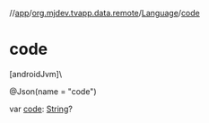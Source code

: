 //[app](../../../index.md)/[org.mjdev.tvapp.data.remote](../index.md)/[Language](index.md)/[code](code.md)

# code

[androidJvm]\

@Json(name = &quot;code&quot;)

var [code](code.md): [String](https://kotlinlang.org/api/latest/jvm/stdlib/kotlin/-string/index.html)?
